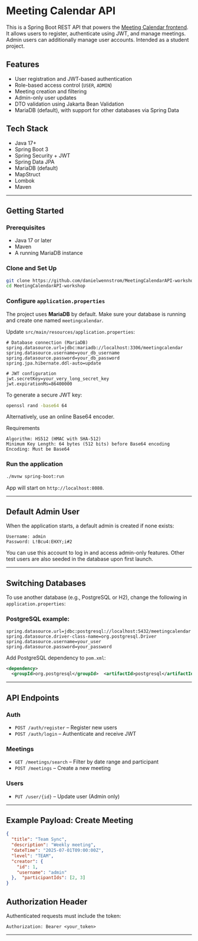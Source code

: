 # Meeting Calendar API

This is a Spring Boot REST API that powers the [Meeting Calendar frontend](https://github.com/danielwennstrom/MeetingCalendar-workshop). It allows users to register, authenticate using JWT, and manage meetings. Admin users can additionally manage user accounts. Intended as a student project.

## Features

- User registration and JWT-based authentication
- Role-based access control (`USER`, `ADMIN`)
- Meeting creation and filtering
- Admin-only user updates
- DTO validation using Jakarta Bean Validation
- MariaDB (default), with support for other databases via Spring Data

## Tech Stack

- Java 17+
- Spring Boot 3
- Spring Security + JWT
- Spring Data JPA
- MariaDB (default)
- MapStruct
- Lombok
- Maven

---  

## Getting Started

### Prerequisites

- Java 17 or later
- Maven
- A running MariaDB instance

### Clone and Set Up

```bash  
git clone https://github.com/danielwennstrom/MeetingCalendarAPI-workshop.git 
cd MeetingCalendarAPI-workshop
```  

### Configure `application.properties`

The project uses **MariaDB** by default. Make sure your database is running and create one named `meetingcalendar`.

Update `src/main/resources/application.properties`:

```properties  
# Database connection (MariaDB)  
spring.datasource.url=jdbc:mariadb://localhost:3306/meetingcalendar
spring.datasource.username=your_db_username
spring.datasource.password=your_db_password
spring.jpa.hibernate.ddl-auto=update
  
# JWT configuration  
jwt.secretKey=your_very_long_secret_key
jwt.expirationMs=86400000
```  

To generate a secure JWT key:

```bash  
openssl rand -base64 64
```  

Alternatively, use an online Base64 encoder.

Requirements

    Algorithm: HS512 (HMAC with SHA-512)  
    Minimum Key Length: 64 bytes (512 bits) before Base64 encoding  
    Encoding: Must be Base64  
### Run the application

```bash  
./mvnw spring-boot:run
```  

App will start on `http://localhost:8080`.
  
---  

## Default Admin User

When the application starts, a default admin is created if none exists:

```  
Username: admin  
Password: L!Bcu4:EHXY;i#2  
```  

You can use this account to log in and access admin-only features. Other test users are also seeded in the database upon first launch.
  
---  

## Switching Databases

To use another database (e.g., PostgreSQL or H2), change the following in `application.properties`:

### PostgreSQL example:

```properties  
spring.datasource.url=jdbc:postgresql://localhost:5432/meetingcalendar
spring.datasource.driver-class-name=org.postgresql.Driver
spring.datasource.username=your_user
spring.datasource.password=your_password
```  

Add PostgreSQL dependency to `pom.xml`:

```xml  
<dependency>  
  <groupId>org.postgresql</groupId>  <artifactId>postgresql</artifactId></dependency>  
```  
  
---  

## API Endpoints

### Auth

- `POST /auth/register` – Register new users
- `POST /auth/login` – Authenticate and receive JWT

### Meetings

- `GET /meetings/search` – Filter by date range and participant
- `POST /meetings` – Create a new meeting

### Users

- `PUT /user/{id}` – Update user (Admin only)

---  

## Example Payload: Create Meeting

```json  
{  
  "title": "Team Sync",  
  "description": "Weekly meeting",  
  "dateTime": "2025-07-01T09:00:00Z",  
  "level": "TEAM",  
  "creator": {  
    "id": 1,  
    "username": "admin"  
  },  "participantIds": [2, 3]  
}  
```  

## Authorization Header

Authenticated requests must include the token:

```http  
Authorization: Bearer <your_token>  
```  
  
---